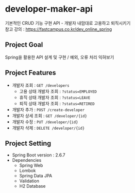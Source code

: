 # developer-maker-api
기본적인 CRUD 기능 구현 API - 개발자 내맘대로 고용하고 퇴직시키기                       
참고 강의 : https://fastcampus.co.kr/dev_online_spring

## Project Goal
Spring을 활용한 API 설계 및 구현 / 예외, 오류 처리 익혀보기

## Project Features
- 개발자 조회 : `GET /developers`
  - 고용 상태 개발자 조회 : `?status=EMPLOYED`
  - 휴직 상태 개발자 조회 : `?status=LEAVE`
  - 퇴직 상태 개발자 조회 : `?status=RETIRED`  
- 개발자 추가 : `POST /create-developer`
- 개발자 상세 조회 : `GET /developer/{id}`
- 개발자 수정 : `PUT /developer/{id}`
- 개발자 삭제 : `DELETE /developer/{id}`

## Project Setting              
* Spring Boot version : 2.6.7                   
* Dependencies
  - Spring Web
  - Lombok      
  - Spring Data JPA
  - Validation
  - H2 Database   
